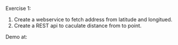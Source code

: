 Exercise 1:
1. Create a webservice to fetch address from latitude and longitued.
2. Create a REST api to caculate distance from to point.

Demo at: 
